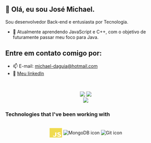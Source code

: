 ## 👋 Olá, eu sou José Michael.
Sou desenvolvedor Back-end e entusiasta por Tecnologia.

- 🌱 Atualmente aprendendo JavaScript e C++, com o objetivo de futuramente passar meu foco para Java.

## Entre em contato comigo por:

- 📫 E-mail: <a href="mailto:michael-daguia@hotmail.com"> michael-daguia@hotmail.com </a>
- 💭 <a href="https://www.linkedin.com/in/josmichael/">Meu linkedIn</a>


</br>
</br>
<div align="center">
  <img src="https://github-readme-stats.vercel.app/api?username=maicongtbr&show_icons=true&theme=radical&include_all_commits=true&count_private=true"/>
  <img height=195px src="https://github-readme-stats.vercel.app/api/top-langs/?username=maicongtbr&layout=compact&langs_count=7&theme=radical"/>
</div>
<div align='center'>
    <img src="http://github-readme-streak-stats.herokuapp.com?user=maicongtbr&theme=radical&date_format=M%20j%5B%2C%20Y%5D">
</div>    



### Technologies that I've been working with
 <div align="center">
     <div style="display: inline_block margin-left:auto margin-rigth:auto"><br> 
       <img align="center" alt="JavaScript icon" height="30" width="40" src="https://raw.githubusercontent.com/devicons/devicon/master/icons/javascript/javascript-plain.svg">   
       <img align="center" alt="MongoDB icon" height="30" width="40" src="https://cdn.iconscout.com/icon/free/png-256/mongodb-3629020-3030245.png">
       <img align="center" alt="Git icon" height="30" width="40" src="https://cdn.jsdelivr.net/gh/devicons/devicon/icons/git/git-original.svg">
</div>
